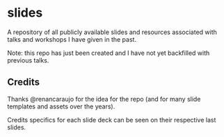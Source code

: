 # slides

A repository of all publicly available slides and resources associated with talks and workshops I have given in the past.

Note: this repo has just been created and I have not yet backfilled with previous talks.

## Credits

Thanks @renancaraujo for the idea for the repo (and for many slide templates and assets over the years).

Credits specifics for each slide deck can be seen on their respective last slides.
